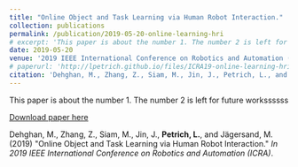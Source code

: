 ```yaml
---
title: "Online Object and Task Learning via Human Robot Interaction."
collection: publications
permalink: /publication/2019-05-20-online-learning-hri
# excerpt: 'This paper is about the number 1. The number 2 is left for future work.'
date: 2019-05-20
venue: '2019 IEEE International Conference on Robotics and Automation (ICRA)'
# paperurl: 'http://lpetrich.github.io/files/ICRA19-online-learning-hri.pdf'
citation: 'Dehghan, M., Zhang, Z., Siam, M., Jin, J., Petrich, L., and Jägersand, M. (2019). &quot;Online Object and Task Learning via Human Robot Interaction.&quot; In <i>2019 IEEE International Conference on Robotics and Automation (ICRA)</i>.'
---
```

This paper is about the number 1. The number 2 is left for future workssssss

[Download paper here](http://lpetrich.github.io/files/ICRA19-online-learning-hri.pdf)

Dehghan, M., Zhang, Z., Siam, M., Jin, J., **Petrich, L.**, and Jägersand, M. (2019) "Online Object and Task Learning via Human Robot Interaction." <i>In 2019 IEEE International Conference on Robotics and Automation (ICRA)</i>.